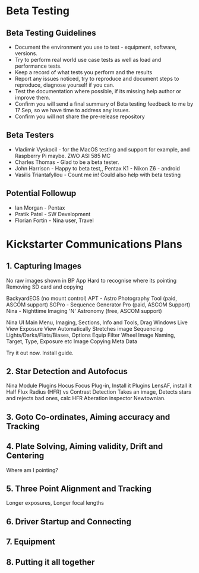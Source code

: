
# Beta Testing
## Beta Testing Guidelines
* Document the environment you use to test - equipment, software, versions.
* Try to perform real world use case tests as well as load and performance tests.
* Keep a record of what tests you perform and the results
* Report any issues noticed, try to reproduce and document steps to reproduce, diagnose yourself if you can.
* Test the documentation where possible, if its missing help author or improve them.
* Confirm you will send a final summary of Beta testing feedback to me by 17 Sep, so we have time to address any issues.
* Confirm you will not share the pre-release repository

## Beta Testers
* Vladimir Vyskocil - for the MacOS testing and support for example, and Raspberry Pi maybe.  ZWO ASI 585 MC
* Charles Thomas - Glad to be a beta tester.
* John Harrison - Happy to beta test,, Pentax K1 - Nikon Z6 - android
* Vasilis Triantafyllou - Count me in! Could also help with beta testing
 
## Potential Followup
* Ian Morgan - Pentax
* Pratik Patel - SW Development
* Florian Fortin - Nina user, Travel



# Kickstarter Communications Plans
## 1. Capturing Images
No raw images shown in BP App
Hard to recognise where its pointing
Removing SD card and copying

BackyardEOS (no mount control)
APT - Astro Photography Tool (paid, ASCOM support)
SGPro - Sequence Generator Pro (paid, ASCOM Support)
Nina - Nighttime Imaging 'N' Astronomy (free, ASCOM support)

Nina UI Main Menu, Imaging, Sections, Info and Tools, Drag Windows
Live View
Exposure View
Automatically Stretches image
Sequencing Lights/Darks/Flats/Biases, 
Options Equip Filter Wheel
Image Naming, Target, Type, Exposure etc
Image Copying
Meta Data

Try it out now. Install guide.

## 2. Star Detection and Autofocus
Nina Module
Plugins Hocus Focus Plug-in, Install it
Plugins LensAF, install it
Half Flux Radius (HFR) vs Contrast Detection
Takes an image, Detects stars and rejects bad ones, calc HFR
Aberation inspector Newtownian.


## 3. Goto Co-ordinates, Aiming accuracy and Tracking

## 4. Plate Solving, Aiming validity, Drift and Centering
Where am I pointing?

## 5. Three Point Alignment and Tracking
Longer exposures, Longer focal lengths

## 6. Driver Startup and Connecting

## 7. Equipment

## 8. Putting it all together





